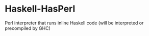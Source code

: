 Haskell-HasPerl
===============

Perl interpreter that runs inline Haskell code (will be interpreted or precompiled by GHC)
